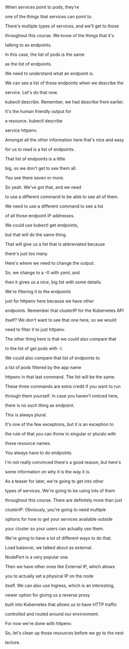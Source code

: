 When services point to pods, they're

one of the things that services can point to.

There's multiple types of services, and we'll get to those

throughout this course. We know of the things that it's

talking to as endpoints.

In this case, the list of pods is the same

as the list of endpoints.

We need to understand what an endpoint is.

We can see a list of those endpoints when we describe the

service. Let's do that now.

kubectl describe. Remember, we had describe from earlier.

It's the human friendly output for

a resource. kubectl describe

service httpenv.

Amongst all the other information here that's nice and easy

for us to read is a list of endpoints.

That list of endpoints is a little

big, so we don't get to see them all.

You see there seven or more.

So yeah. We've got that, and we need

to use a different command to be able to see all of them.

We need to use a different command to see a list

of all those endpoint IP addresses.

We could use kubectl get endpoints,

but that will do the same thing.

That will give us a list that is abbreviated because

there's just too many.

Here's where we need to change the output.

So, we change to a -0 with yaml, and

then it gives us a nice, big list with some details.

We're filtering it to the endpoints

just for httpenv here because we have other

endpoints. Remember that clusterIP for the Kubernetes API

itself? We don't want to see that one here, so we would

need to filter it to just httpenv.

The other thing here is that we could also compare that

to the list of get pods with -l.

We could also compare that list of endpoints to

a list of pods filtered by the app name

httpenv in that last command. The list will be the same.

These three commands are extra credit if you want to run

through them yourself. In case you haven't noticed here,

there is no such thing as endpoint.

This is always plural.

It's one of the few exceptions, but it is an exception to

the rule of that you can throw in singular or plurals with

these resource names.

You always have to do endpoints.

I'm not really convinced there's a good reason, but here's

some information on why it is the way it is.

As a teaser for later, we're going to get into other

types of services. We're going to be using lots of them

throughout this course. There are definitely more than just

clusterIP. Obviously, you're going to need multiple

options for how to get your services available outside

your cluster so your users can actually use them.

We're going to have a lot of different ways to do that.

Load balancer, we talked about as external.

NodePort is a very popular one.

Then we have other ones like External IP, which allows

you to actually set a physical IP on the node

itself. We can also use Ingress, which is an interesting,

newer option for giving us a reverse proxy

built into Kubernetes that allows us to have HTTP traffic

controlled and routed around our environment.

For now we're done with httpenv.

So, let's clean up those resources before we go to the next

lecture.

